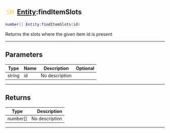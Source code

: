 ## <img src="../../.gitbook/assets/shared.png" width="32" height="32" /> [Entity](../entity/README.md):findItemSlots

```lua
number[] Entity:findItemSlots(id)
```

Returns the slots where the given item id is present<br>

-----------------
## Parameters

| Type   | Name | Description | Optional |
| ------ | ---- | ----------- | -------: |
| string | id | No description |  |

-----------------
## Returns

| Type   | Description |
| ------ | ----------: |
| number[] | No description |


--------